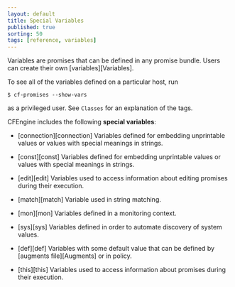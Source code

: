 ```yaml
---
layout: default
title: Special Variables
published: true
sorting: 50
tags: [reference, variables]
---
```


Variables are promises that can be defined in any promise bundle. Users can create their
own [variables][Variables].

To see all of the variables defined on a particular host, run

    $ cf-promises --show-vars

as a privileged user.  See `Classes` for an explanation of the tags.

CFEngine includes the following **special variables**:

* [connection][connection]
Variables defined for embedding unprintable values or values with special meanings
in strings.

* [const][const]
Variables defined for embedding unprintable values or values with special meanings
in strings.

* [edit][edit]
Variables used to access information about editing promises during their execution.

* [match][match]
Variable used in string matching.

* [mon][mon]
Variables defined in a monitoring context.

* [sys][sys]
Variables defined in order to automate discovery of system values.

* [def][def]
Variables with some default value that can be defined by [augments file][Augments] or in policy.

* [this][this]
Variables used to access information about promises during their execution.
